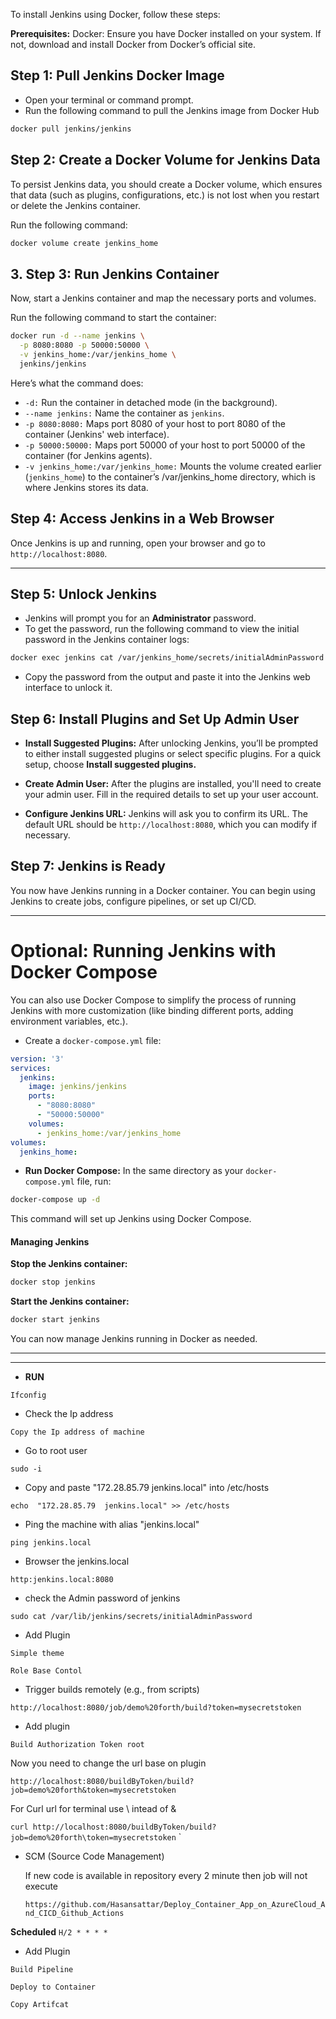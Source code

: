 To install Jenkins using Docker, follow these steps:

**Prerequisites:**
Docker: Ensure you have Docker installed on your system. If not, download and install Docker from Docker’s official site.

## Step 1: Pull Jenkins Docker Image

- Open your terminal or command prompt.
- Run the following command to pull the Jenkins image from Docker Hub

```bash
docker pull jenkins/jenkins
```

## Step 2: Create a Docker Volume for Jenkins Data

To persist Jenkins data, you should create a Docker volume, which ensures that data (such as plugins, configurations, etc.) is not lost when you restart or delete the Jenkins container.

Run the following command:
```bash
docker volume create jenkins_home
```


## 3. Step 3: Run Jenkins Container

Now, start a Jenkins container and map the necessary ports and volumes.

Run the following command to start the container:

```bash
docker run -d --name jenkins \
  -p 8080:8080 -p 50000:50000 \
  -v jenkins_home:/var/jenkins_home \
  jenkins/jenkins
```

Here’s what the command does:

- ``-d:`` Run the container in detached mode (in the background).
- ``--name jenkins:`` Name the container as ``jenkins``.
- ``-p 8080:8080:`` Maps port 8080 of your host to port 8080 of the container (Jenkins' web interface).
- ``-p 50000:50000:`` Maps port 50000 of your host to port 50000 of the container (for Jenkins agents).
- ``-v jenkins_home:/var/jenkins_home:`` Mounts the volume created earlier (``jenkins_home``) to the container’s /var/jenkins_home directory, which is where Jenkins stores its data.

## Step 4: Access Jenkins in a Web Browser
Once Jenkins is up and running, open your browser and go to ``http://localhost:8080``.



********************************************************

## Step 5: Unlock Jenkins
- Jenkins will prompt you for an **Administrator** password.
- To get the password, run the following command to view the initial password in the Jenkins container logs:


```bash
docker exec jenkins cat /var/jenkins_home/secrets/initialAdminPassword

```
- Copy the password from the output and paste it into the Jenkins web interface to unlock it.


## Step 6: Install Plugins and Set Up Admin User

- **Install Suggested Plugins:** After unlocking Jenkins, you’ll be prompted to either install suggested plugins or select specific plugins. For a quick setup, choose **Install suggested plugins.**

- **Create Admin User:** After the plugins are installed, you'll need to create your admin user. Fill in the required details to set up your user account.

- **Configure Jenkins URL:** Jenkins will ask you to confirm its URL. The default URL should be ``http://localhost:8080``, which you can modify if necessary.


## Step 7: Jenkins is Ready

You now have Jenkins running in a Docker container. You can begin using Jenkins to create jobs, configure pipelines, or set up CI/CD.


**********************************************

# Optional: Running Jenkins with Docker Compose

You can also use Docker Compose to simplify the process of running Jenkins with more customization (like binding different ports, adding environment variables, etc.).

- Create a ``docker-compose.yml`` file:


```yaml
version: '3'
services:
  jenkins:
    image: jenkins/jenkins
    ports:
      - "8080:8080"
      - "50000:50000"
    volumes:
      - jenkins_home:/var/jenkins_home
volumes:
  jenkins_home:

```
- **Run Docker Compose:** In the same directory as your ``docker-compose.yml`` file, run:


```bash
docker-compose up -d
```

This command will set up Jenkins using Docker Compose.

#### Managing Jenkins

**Stop the Jenkins container:**
```bash
docker stop jenkins
```
**Start the Jenkins container:**
```bash
docker start jenkins
```

You can now manage Jenkins running in Docker as needed.


*********************************************
*******************************************

- **RUN** 

``Ifconfig`` 

- Check the Ip address

``Copy the Ip address of machine``

- Go to root user

``sudo -i`` 

- Copy and paste "172.28.85.79  jenkins.local" into /etc/hosts

``echo  "172.28.85.79  jenkins.local" >> /etc/hosts``

- Ping the machine with alias "jenkins.local"

``ping jenkins.local``


- Browser the jenkins.local

``http:jenkins.local:8080``  

- check the Admin password of jenkins

``sudo cat /var/lib/jenkins/secrets/initialAdminPassword``

- Add Plugin 

``Simple theme``

``Role Base Contol``


- Trigger builds remotely (e.g., from scripts)

``http://localhost:8080/job/demo%20forth/build?token=mysecretstoken``

- Add plugin

``Build Authorization Token root``  

 Now you need to change the url base on plugin

``http://localhost:8080/buildByToken/build?job=demo%20forth&token=mysecretstoken``

For Curl url for terminal use \ intead of &

``curl http://localhost:8080/buildByToken/build?job=demo%20forth\token=mysecretstoken``
`
- SCM (Source Code Management)

  If new code is available in repository every 2 minute then job will not execute

  ``https://github.com/Hasansattar/Deploy_Container_App_on_AzureCloud_And_CICD_Github_Actions``

**Scheduled**  ``H/2 * * * *``

- Add Plugin

``Build Pipeline``

``Deploy to Container``

``Copy Artifcat``
